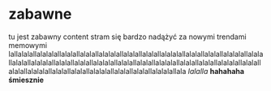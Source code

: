 # zabawne
tu jest zabawny content
stram się bardzo nadążyć za nowymi trendami memowymi
lallalalallalalalallalalallalalallalalalallalalallalalallalalalallalalallalalallalalalallalalallalalallalalalallalalallalalallalalalallalalallalalallalalalallalalallalalallalalalallalalallalalallalalalallalalallalalallalalalallalalallalalallalalalallala
*lalalla* **hahahaha** **śmiesznie**
